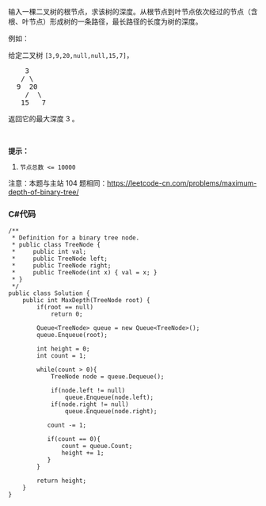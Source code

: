 <p>输入一棵二叉树的根节点，求该树的深度。从根节点到叶节点依次经过的节点（含根、叶节点）形成树的一条路径，最长路径的长度为树的深度。</p>

<p>例如：</p>

<p>给定二叉树 <code>[3,9,20,null,null,15,7]</code>，</p>

<pre>    3
   / \
  9  20
    /  \
   15   7</pre>

<p>返回它的最大深度&nbsp;3 。</p>

<p>&nbsp;</p>

<p><strong>提示：</strong></p>

<ol>
	<li><code>节点总数 &lt;= 10000</code></li>
</ol>

<p>注意：本题与主站 104&nbsp;题相同：<a href="https://leetcode-cn.com/problems/maximum-depth-of-binary-tree/">https://leetcode-cn.com/problems/maximum-depth-of-binary-tree/</a></p>

### C#代码

```
/**
 * Definition for a binary tree node.
 * public class TreeNode {
 *     public int val;
 *     public TreeNode left;
 *     public TreeNode right;
 *     public TreeNode(int x) { val = x; }
 * }
 */
public class Solution {
    public int MaxDepth(TreeNode root) {
        if(root == null)
            return 0;

        Queue<TreeNode> queue = new Queue<TreeNode>();
        queue.Enqueue(root);

        int height = 0;
        int count = 1;

        while(count > 0){
            TreeNode node = queue.Dequeue();
            
            if(node.left != null)
                queue.Enqueue(node.left);         
            if(node.right != null)
                queue.Enqueue(node.right);

           count -= 1;

           if(count == 0){
               count = queue.Count;
               height += 1;
           }
        }

        return height;
    }
}
```